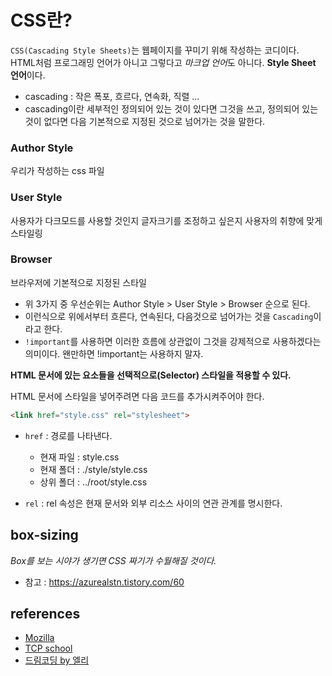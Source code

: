# CSS란?
`CSS(Cascading Style Sheets)`는 웹페이지를 꾸미기 위해 작성하는 코디이다.
HTML처럼 프로그래밍 언어가 아니고 그렇다고 *마크업 언어*도 아니다. **Style Sheet 언어**이다.

- cascading : 작은 폭포, 흐르다, 연속화, 직렬 ...
- cascading이란 세부적인 정의되어 있는 것이 있다면 그것을 쓰고, 정의되어 있는 것이 없다면 다음 기본적으로 지정된 것으로 넘어가는 것을 말한다.

### Author Style
우리가 작성하는 css 파일

### User Style
사용자가 다크모드를 사용할 것인지 글자크기를 조정하고 싶은지 사용자의 취향에 맞게 스타일링

### Browser
브라우저에 기본적으로 지정된 스타일

- 위 3가지 중 우선순위는 Author Style > User Style > Browser 순으로 된다.
- 이런식으로 위에서부터 흐른다, 연속된다, 다음것으로 넘어가는 것을 `Cascading`이라고 한다.
- `!important`를 사용하면 이러한 흐름에 상관없이 그것을 강제적으로 사용하겠다는 의미이다. 왠만하면 !important는 사용하지 말자.

**HTML 문서에 있는 요소들을 선택적으로(Selector) 스타일을 적용할 수 있다.**

HTML 문서에 스타일을 넣어주려면 다음 코드를 추가시켜주어야 한다.

```html
<link href="style.css" rel="stylesheet">
```

- `href` : 경로를 나타낸다.
	- 현재 파일 : style.css
	- 현재 폴더 : ./style/style.css
	- 상위 폴더 : ../root/style.css

- `rel` : rel 속성은 현재 문서와 외부 리소스 사이의 연관 관계를 명시한다.

## box-sizing

*Box를 보는 시야가 생기면 CSS 짜기가  수월해질 것이다.*

- 참고 : https://azurealstn.tistory.com/60

## references

- [Mozilla](https://developer.mozilla.org/ko/docs/Learn/Getting_started_with_the_web/CSS_basics)
- [TCP school](http://tcpschool.com/html-tag-attrs/link-rel)
- [드림코딩 by 엘리](https://www.youtube.com/watch?v=gGebK7lWnCk&list=PLv2d7VI9OotQ1F92Jp9Ce7ovHEsuRQB3Y&index=8)
